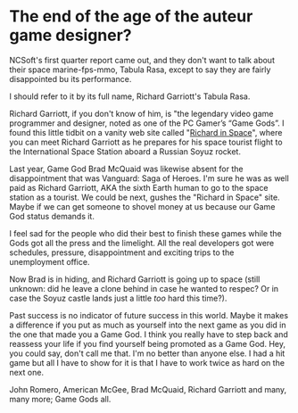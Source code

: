 # The end of the age of the auteur game designer?

NCSoft's first quarter report came out, and they don't want to talk about their space marine-fps-mmo, Tabula Rasa, except to say they are fairly disappointed bu its performance.

I should refer to it by its full name, Richard Garriott's Tabula Rasa.

Richard Garriott, if you don't know of him, is "the legendary video game programmer and designer, noted as one of the PC Gamer’s “Game Gods”. I found this little tidbit on a vanity web site called "[Richard in Space](http://www.richardinspace.com/)", where you can meet Richard Garriott as he prepares for his space tourist flight to the International Space Station aboard a Russian Soyuz rocket.

Last year, Game God Brad McQuaid was likewise absent for the disappointment that was Vanguard: Saga of Heroes. I'm sure he was as well paid as Richard Garriott, AKA the sixth Earth human to go to the space station as a tourist. We could be next, gushes the "Richard in Space" site. Maybe if we can get someone to shovel money at us because our Game God status demands it.

I feel sad for the people who did their best to finish these games while the Gods got all the press and the limelight. All the real developers got were schedules, pressure, disappointment and exciting trips to the unemployment office.

Now Brad is in hiding, and Richard Garriott is going up to space (still unknown: did he leave a clone behind in case he wanted to respec? Or in case the Soyuz castle lands just a little *too* hard this time?). 

Past success is no indicator of future success in this world. Maybe it makes a difference if you put as much as yourself into the next game as you did in the one that made you a Game God. I think you really have to step back and reassess your life if you find yourself being promoted as a Game God. Hey, you could say, don't call me that. I'm no better than anyone else. I had a hit game but all I have to show for it is that I have to work twice as hard on the next one.

John Romero, American McGee, Brad McQuaid, Richard Garriott and many, many more; Game Gods all.

